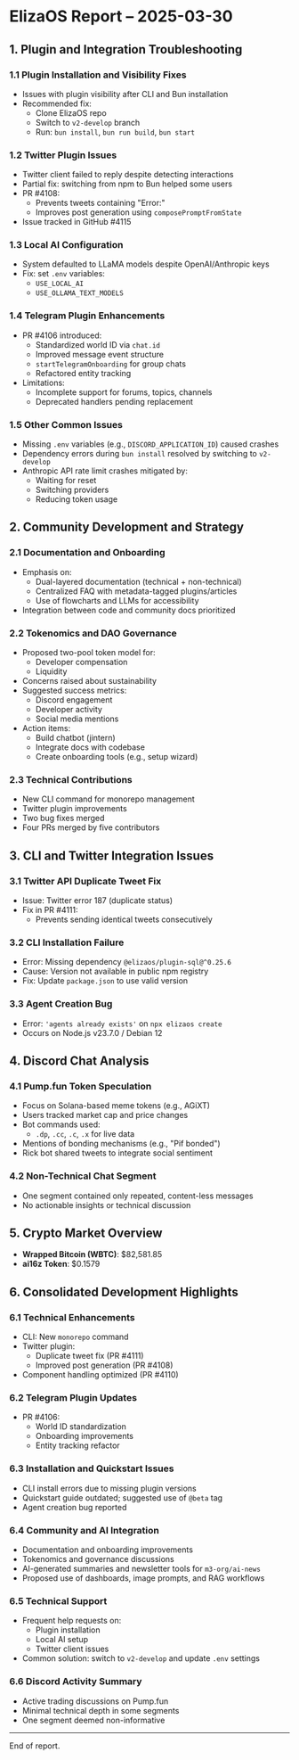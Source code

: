 # ElizaOS Report – 2025-03-30

## 1. Plugin and Integration Troubleshooting

### 1.1 Plugin Installation and Visibility Fixes

- Issues with plugin visibility after CLI and Bun installation
- Recommended fix:
  - Clone ElizaOS repo
  - Switch to `v2-develop` branch
  - Run: `bun install`, `bun run build`, `bun start`

### 1.2 Twitter Plugin Issues

- Twitter client failed to reply despite detecting interactions
- Partial fix: switching from npm to Bun helped some users
- PR #4108:
  - Prevents tweets containing "Error:"
  - Improves post generation using `composePromptFromState`
- Issue tracked in GitHub #4115

### 1.3 Local AI Configuration

- System defaulted to LLaMA models despite OpenAI/Anthropic keys
- Fix: set `.env` variables:
  - `USE_LOCAL_AI`
  - `USE_OLLAMA_TEXT_MODELS`

### 1.4 Telegram Plugin Enhancements

- PR #4106 introduced:
  - Standardized world ID via `chat.id`
  - Improved message event structure
  - `startTelegramOnboarding` for group chats
  - Refactored entity tracking
- Limitations:
  - Incomplete support for forums, topics, channels
  - Deprecated handlers pending replacement

### 1.5 Other Common Issues

- Missing `.env` variables (e.g., `DISCORD_APPLICATION_ID`) caused crashes
- Dependency errors during `bun install` resolved by switching to `v2-develop`
- Anthropic API rate limit crashes mitigated by:
  - Waiting for reset
  - Switching providers
  - Reducing token usage

## 2. Community Development and Strategy

### 2.1 Documentation and Onboarding

- Emphasis on:
  - Dual-layered documentation (technical + non-technical)
  - Centralized FAQ with metadata-tagged plugins/articles
  - Use of flowcharts and LLMs for accessibility
- Integration between code and community docs prioritized

### 2.2 Tokenomics and DAO Governance

- Proposed two-pool token model for:
  - Developer compensation
  - Liquidity
- Concerns raised about sustainability
- Suggested success metrics:
  - Discord engagement
  - Developer activity
  - Social media mentions
- Action items:
  - Build chatbot (jintern)
  - Integrate docs with codebase
  - Create onboarding tools (e.g., setup wizard)

### 2.3 Technical Contributions

- New CLI command for monorepo management
- Twitter plugin improvements
- Two bug fixes merged
- Four PRs merged by five contributors

## 3. CLI and Twitter Integration Issues

### 3.1 Twitter API Duplicate Tweet Fix

- Issue: Twitter error 187 (duplicate status)
- Fix in PR #4111:
  - Prevents sending identical tweets consecutively

### 3.2 CLI Installation Failure

- Error: Missing dependency `@elizaos/plugin-sql@^0.25.6`
- Cause: Version not available in public npm registry
- Fix: Update `package.json` to use valid version

### 3.3 Agent Creation Bug

- Error: `'agents already exists'` on `npx elizaos create`
- Occurs on Node.js v23.7.0 / Debian 12

## 4. Discord Chat Analysis

### 4.1 Pump.fun Token Speculation

- Focus on Solana-based meme tokens (e.g., AGiXT)
- Users tracked market cap and price changes
- Bot commands used:
  - `.dp`, `.cc`, `.c`, `.x` for live data
- Mentions of bonding mechanisms (e.g., "Pif bonded")
- Rick bot shared tweets to integrate social sentiment

### 4.2 Non-Technical Chat Segment

- One segment contained only repeated, content-less messages
- No actionable insights or technical discussion

## 5. Crypto Market Overview

- **Wrapped Bitcoin (WBTC)**: $82,581.85
- **ai16z Token**: $0.1579

## 6. Consolidated Development Highlights

### 6.1 Technical Enhancements

- CLI: New `monorepo` command
- Twitter plugin:
  - Duplicate tweet fix (PR #4111)
  - Improved post generation (PR #4108)
- Component handling optimized (PR #4110)

### 6.2 Telegram Plugin Updates

- PR #4106:
  - World ID standardization
  - Onboarding improvements
  - Entity tracking refactor

### 6.3 Installation and Quickstart Issues

- CLI install errors due to missing plugin versions
- Quickstart guide outdated; suggested use of `@beta` tag
- Agent creation bug reported

### 6.4 Community and AI Integration

- Documentation and onboarding improvements
- Tokenomics and governance discussions
- AI-generated summaries and newsletter tools for `m3-org/ai-news`
- Proposed use of dashboards, image prompts, and RAG workflows

### 6.5 Technical Support

- Frequent help requests on:
  - Plugin installation
  - Local AI setup
  - Twitter client issues
- Common solution: switch to `v2-develop` and update `.env` settings

### 6.6 Discord Activity Summary

- Active trading discussions on Pump.fun
- Minimal technical depth in some segments
- One segment deemed non-informative

---

End of report.
